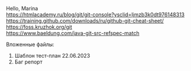 
Hello, Marina
</br> 
https://htmlacademy.ru/blog/git/git-console?ysclid=ljmzb3k0dt976148313
</br> 
https://training.github.com/downloads/ru/github-git-cheat-sheet/
</br> 
https://foss.kruzhok.org/git
</br>
https://www.baeldung.com/java-git-src-refspec-match

Вложенные файлы:
1. Шаблон тест-план 22.06.2023
2. Баг репорт
